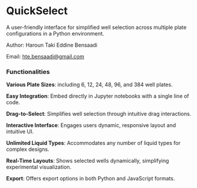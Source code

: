 # QuickSelect
A user-friendly interface for simplified well selection across multiple plate configurations in a Python environment.

Author: Haroun Taki Eddine Bensaadi

Email: hte.bensaadi@gmail.com

### Functionalities

**Various Plate Sizes**: including 6, 12, 24, 48, 96, and 384 well plates.

**Easy Integration**: Embed directly in Jupyter notebooks with a single line of code.

**Drag-to-Select**: Simplifies well selection through intuitive drag interactions.

**Interactive Interface**: Engages users dynamic, responsive layout and intuitive UI.

**Unlimited Liquid Types**: Accommodates any number of liquid types for complex designs.

**Real-Time Layouts**: Shows selected wells dynamically, simplifying experimental visualization.

**Export**: Offers export options in both Python and JavaScript formats.

